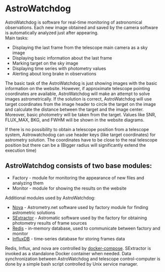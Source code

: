 # AstroWatchdog
AstroWatchdog is software for real-time monitoring of astronomical observations.
Each new image obtained and saved by the camera software is automatically analyzed just after appearing.<br>
Main tasks:
<ul>
<li> Displaying the last frame from the telescope main camera as a sky image </li>
<li> Displaying basic information about the last frame </li>
<li> Marking target on the sky image </li>
<li> Displaying time series with photometry values </li>
<li> Alerting about long brake in observations </li>
</ul>

The basic task of the AstroWatchdog is just showing images with the basic information on the website. However, if approximate telescope pointing 
coordinates are available, AstroWatchdog will make an attempt to solve images astrometrically. 
If the solution is correct, AstroWatchdog will use target coordinates from the image header to circle the target on the image and 
calculate the distance between the target and the image center.
Moreover, basic photometry will be taken from the target. Values like SNR, FLUX_MAX, BKG, and FWHM will be shown in the website diagrams.

If there is no possibility to obtain a telescope position from a telescope system, Astrowatchodog can use header keys (like target coordinates)
for astrometry solution. 
The coordinates have to be close to the real telescope position but there can be a (Bigger radius will significantly extend the execution time) 

AstroWatchdog consists of two base modules: 
-----
- Factory - module for monitoring the appearance of new files and analyzing them </li>
- Monitor - module for showing the results on the website </li>

Additional modules used by AstroWatchdog: 

- [Nova](http://nova.astrometry.net) - Astrometry.net software used by factory module for finding astrometric solutions </li>
- [SExtractor](https://www.astromatic.net/software/sextractor) - Astromatic software used by the factory for obtaining photometry results of frame sources </li>
- [Redis](https://redis.io/) - in-memory database, used to communicate between factory and monitor </li>
- [InfluxDB](https://www.influxdata.com/) - time-series database for storing frames data </li>

Redis, Influx, and nova are controlled by [docker-compose](https://docs.docker.com/compose/). SExtractor is invoked as a standalone Docker container when needed.
Data synchronization between AstroWatchdog and telescope control-computer is done by a simple bash script controlled by Unix service manager.


